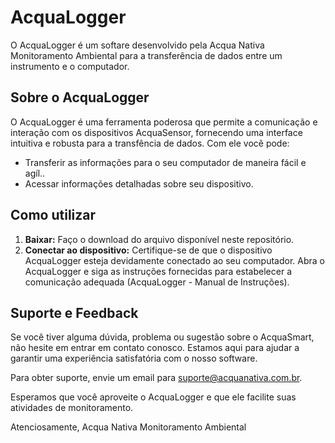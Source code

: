 # AcquaLogger

O AcquaLogger é um softare desenvolvido pela Acqua Nativa Monitoramento Ambiental para a transferência de dados entre um instrumento e o computador.

## Sobre o AcquaLogger

O AcquaLogger é uma ferramenta poderosa que permite a comunicação e interação com os dispositivos AcquaSensor, fornecendo uma interface intuitiva e robusta para a transfência de dados. Com ele você pode:

- Transferir as informações para o seu computador de maneira fácil e agíl..
- Acessar informações detalhadas sobre seu dispositivo.

## Como utilizar

1. **Baixar:** Faço o download do arquivo disponível neste repositório.
2. **Conectar ao dispositivo:** Certifique-se de que o dispositivo AcquaLogger esteja devidamente conectado ao seu computador. Abra o AcquaLogger e siga as instruções fornecidas para estabelecer a comunicação adequada (AcquaLogger - Manual de Instruções).


## Suporte e Feedback

Se você tiver alguma dúvida, problema ou sugestão sobre o AcquaSmart, não hesite em entrar em contato conosco. Estamos aqui para ajudar a 
garantir uma experiência satisfatória com o nosso software.

Para obter suporte, envie um email para suporte@acquanativa.com.br.

Esperamos que você aproveite o AcquaLogger e que ele facilite suas atividades de monitoramento.

Atenciosamente,
Acqua Nativa Monitoramento Ambiental
